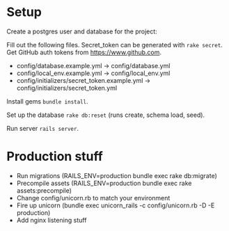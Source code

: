 # Setup

Create a postgres user and database for the project:

Fill out the following files.
Secret_token can be generated with ```rake secret```.
Get GitHub auth tokens from https://www.github.com.

- config/database.example.yml -> config/database.yml
- config/local_env.example.yml -> config/local_env.yml
- config/initializers/secret_token.example.yml -> config/initializers/secret_token.yml

Install gems ```bundle install```.

Set up the database ```rake db:reset``` (runs create, schema load, seed).

Run server ```rails server```.

# Production stuff

- Run migrations (RAILS_ENV=production bundle exec rake db:migrate)
- Precompile assets (RAILS_ENV=production bundle exec rake assets:precompile)
- Change config/unicorn.rb to match your environment
- Fire up unicorn (bundle exec unicorn_rails -c config/unicorn.rb -D -E production)
- Add nginx listening stuff

